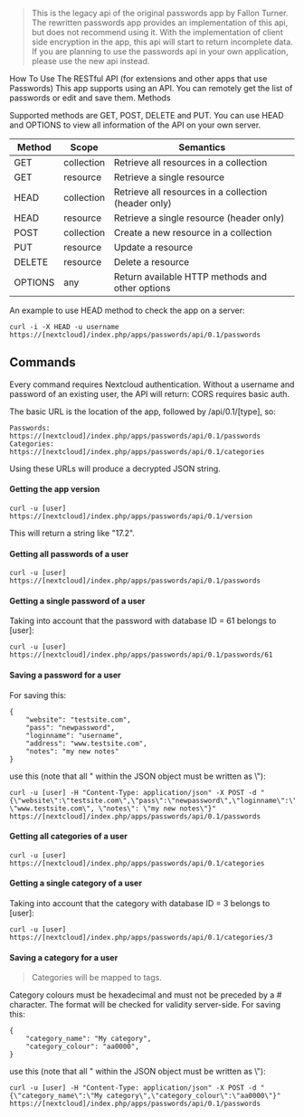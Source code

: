> This is the legacy api of the original passwords app by Fallon Turner.
> The rewritten passwords app provides an implementation of this api, but does not recommend using it.
> With the implementation of client side encryption in the app, this api will start to return incomplete data.
> If you are planning to use the passwords api in your own application, please use the new api instead.

How To Use The RESTful API (for extensions and other apps that use Passwords)
This app supports using an API. You can remotely get the list of passwords or edit and save them.
Methods

Supported methods are GET, POST, DELETE and PUT. You can use HEAD and OPTIONS to view all information of the API on your own server.

|Method |Scope          |Semantics|
|---|---|---|
|GET 	|collection     |Retrieve all resources in a collection|
|GET 	|resource       |Retrieve a single resource|
|HEAD 	|collection     |Retrieve all resources in a collection (header only)|
|HEAD 	|resource       |Retrieve a single resource (header only)|
|POST 	|collection     |Create a new resource in a collection|
|PUT 	|resource       |Update a resource|
|DELETE |resource       |Delete a resource|
|OPTIONS|any            |Return available HTTP methods and other options|

An example to use HEAD method to check the app on a server:

`curl -i -X HEAD -u username https://[nextcloud]/index.php/apps/passwords/api/0.1/passwords`

## Commands
Every command requires Nextcloud authentication. Without a username and password of an existing user, the API will return: CORS requires basic auth.

The basic URL is the location of the app, followed by /api/0.1/[type], so:
```
Passwords: https://[nextcloud]/index.php/apps/passwords/api/0.1/passwords
Categories: https://[nextcloud]/index.php/apps/passwords/api/0.1/categories
```

Using these URLs will produce a decrypted JSON string.


#### Getting the app version
`curl -u [user] https://[nextcloud]/index.php/apps/passwords/api/0.1/version`

This will return a string like "17.2".


#### Getting all passwords of a user
`curl -u [user] https://[nextcloud]/index.php/apps/passwords/api/0.1/passwords`


#### Getting a single password of a user
Taking into account that the password with database ID = 61 belongs to [user]:

`curl -u [user] https://[nextcloud]/index.php/apps/passwords/api/0.1/passwords/61`


#### Saving a password for a user
For saving this:
```
{
    "website": "testsite.com",
    "pass": "newpassword",
    "loginname": "username",
    "address": "www.testsite.com",
    "notes": "my new notes"
}
```
use this (note that all " within the JSON object must be written as \\"):
```
curl -u [user] -H "Content-Type: application/json" -X POST -d "{\"website\":\"testsite.com\",\"pass\":\"newpassword\",\"loginname\":\"username\",\"address\": \"www.testsite.com\", \"notes\": \"my new notes\"}" https://[nextcloud]/index.php/apps/passwords/api/0.1/passwords
```


#### Getting all categories of a user
`curl -u [user] https://[nextcloud]/index.php/apps/passwords/api/0.1/categories`


#### Getting a single category of a user
Taking into account that the category with database ID = 3 belongs to [user]:

`curl -u [user] https://[nextcloud]/index.php/apps/passwords/api/0.1/categories/3`


#### Saving a category for a user
> Categories will be mapped to tags. 

Category colours must be hexadecimal and must not be preceded by a # character. The format will be checked for validity server-side.
For saving this:
```
{
	"category_name": "My category",
	"category_colour": "aa0000",
}
```
use this (note that all " within the JSON object must be written as \\"):
```
curl -u [user] -H "Content-Type: application/json" -X POST -d "{\"category_name\":\"My category\",\"category_colour\":\"aa0000\"}" https://[nextcloud]/index.php/apps/passwords/api/0.1/passwords
```